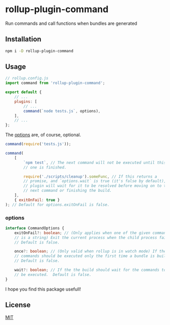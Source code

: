 # rollup-plugin-command

Run commands and call functions when bundles are generated

## Installation

```sh
npm i -D rollup-plugin-command
```

## Usage

```js
// rollup.config.js
import command from 'rollup-plugin-command';

export default {
	// ...
	plugins: [
		// ...
		command(`node tests.js`, options),
	],
	// ...
};
```

The [options](#options) are, of course, optional.

```js
command(require('tests.js'));
```

```js
command(
	[
		`npm test`, // The next command will not be executed until this
		// one is finished.

		require('./scripts/cleanup').someFunc, // If this returns a
		// promise, and `options.wait` is true (it's false by default), this
		// plugin will wait for it to be resolved before moving on to the
		// next command or finishing the build.
	],
	{ exitOnFail: true }
); // Default for options.exitOnFail is false.
```

### options

```ts
interface CommandOptions {
	exitOnFail?: boolean; // (Only applies when one of the given commands
	// is a string) Exit the current process when the child process fails.
	// Default is false.

	once?: boolean; // (Only valid when rollup is in watch mode) If the
	// commands should be executed only the first time a bundle is built.
	// Default is false.

	wait?: boolean; // If the the build should wait for the commands to
	// be executed.  Default is false.
}
```

I hope you find this package usefull!

## License

[MIT](/LICENSE)

